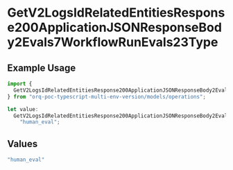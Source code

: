 # GetV2LogsIdRelatedEntitiesResponse200ApplicationJSONResponseBody2Evals7WorkflowRunEvals23Type

## Example Usage

```typescript
import {
  GetV2LogsIdRelatedEntitiesResponse200ApplicationJSONResponseBody2Evals7WorkflowRunEvals23Type,
} from "orq-poc-typescript-multi-env-version/models/operations";

let value:
  GetV2LogsIdRelatedEntitiesResponse200ApplicationJSONResponseBody2Evals7WorkflowRunEvals23Type =
    "human_eval";
```

## Values

```typescript
"human_eval"
```